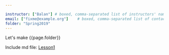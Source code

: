 ```yaml
---

instructor: ["Balan"] # boxed, comma-separated list of instructors' names as strings, like ["Kay McNulty", "Betty Jennings", "Betty Snyder"]
email: ["fixme@example.org"]    # boxed, comma-separated list of contact email addresses for the host, lead instructor, or whoever else is handling questions, like ["marlyn.wescoff@example.org", "fran.bilas@example.org", "ruth.lichterman@example.org"]
folder: "Spring2019"
---
```


Let's make {{page.folder}}

Include md file:
[Lesson1](other_file.md)
